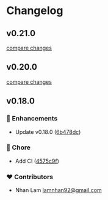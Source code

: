# Changelog


## v0.21.0

[compare changes](https://github.com/tinijs/module-starter/compare/v0.20.0...v0.21.0)

## v0.20.0

[compare changes](https://github.com/tinijs/module-starter/compare/v0.20.0-pre...v0.20.0)

## v0.18.0


### 🚀 Enhancements

- Update v0.18.0 ([6b478dc](https://github.com/tinijs/module-starter/commit/6b478dc))

### 🏡 Chore

- Add CI ([4575c9f](https://github.com/tinijs/module-starter/commit/4575c9f))

### ❤️ Contributors

- Nhan Lam <lamnhan92@gmail.com>

